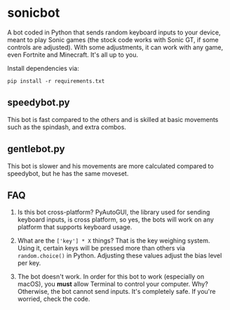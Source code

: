 # sonicbot
A bot coded in Python that sends random keyboard inputs to your device, meant to play Sonic games (the stock code works with Sonic GT, if some controls are adjusted).
With some adjustments, it can work with any game, even Fortnite and Minecraft. It's all up to you.

Install dependencies via:
```shell
pip install -r requirements.txt
```

## speedybot.py
This bot is fast compared to the others and is skilled at basic movements such as the spindash, and extra combos.

## gentlebot.py
This bot is slower and his movements are more calculated compared to speedybot, but he has the same moveset.

## FAQ

1. Is this bot cross-platform?
   PyAutoGUI, the library used for sending keyboard inputs, is cross platform, so yes, the bots will work on any platform that supports keyboard usage.

2. What are the `['key'] * X` things?
   That is the key weighing system. Using it, certain keys will be pressed more than others via `random.choice()` in Python. Adjusting these values adjust the bias level per key.

3. The bot doesn't work.
   In order for this bot to work (especially on macOS), you **must** allow Terminal to control your computer. Why? Otherwise, the bot cannot send inputs. It's completely safe. If you're             worried, check the code.
